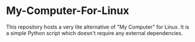 # My-Computer-For-Linux
This repository hosts a very lite alternative of "My Computer" for Linux. It is a simple Python script which doesn't require any external dependencies.
